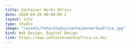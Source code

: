 ```yaml
---
title: Container Works Africa
date: 2020-04-28 00:00:00 Z
layout: sito
type: studio
image: "/assets/foto/studio/containerworksafrica.jpg"
kind: Web Design, Digital Design
link: https://www.containerworksafrica.co.ke/
---
```


